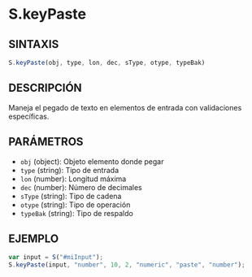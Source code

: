 # S.keyPaste

## SINTAXIS
```javascript
S.keyPaste(obj, type, lon, dec, sType, otype, typeBak)
```

## DESCRIPCIÓN
Maneja el pegado de texto en elementos de entrada con validaciones específicas.

## PARÁMETROS
- `obj` (object): Objeto elemento donde pegar
- `type` (string): Tipo de entrada
- `lon` (number): Longitud máxima
- `dec` (number): Número de decimales
- `sType` (string): Tipo de cadena
- `otype` (string): Tipo de operación
- `typeBak` (string): Tipo de respaldo

## EJEMPLO
```javascript
var input = S("#miInput");
S.keyPaste(input, "number", 10, 2, "numeric", "paste", "number");
```
